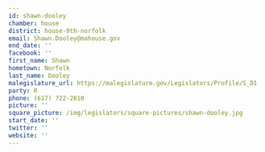 ```yaml
---
id: shawn-dooley
chamber: house
district: house-9th-norfolk
email: Shawn.Dooley@mahouse.gov
end_date: ''
facebook: ''
first_name: Shawn
hometown: Norfolk
last_name: Dooley
malegislature_url: https://malegislature.gov/Legislators/Profile/S_D1
party: R
phone: (617) 722-2810
picture: ''
square_picture: /img/legislators/square-pictures/shawn-dooley.jpg
start_date: ''
twitter: ''
website: ''
---
```

